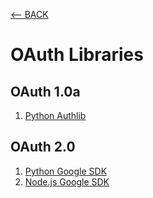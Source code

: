 [<-- BACK](https://github.com/bkieselEducational/OAuth-Central)
# OAuth Libraries
## OAuth 1.0a
1. [Python Authlib](https://github.com/bkieselEducational/OAuth-Python-Authlib)
## OAuth 2.0
1. [Python Google SDK](https://github.com/bkieselEducational/OAuth-2.0-Client-Library-for-Python)
2. [Node.js Google SDK](https://github.com/bkieselEducational/OAuth-2.0-Client-Library-for-Node.js)
